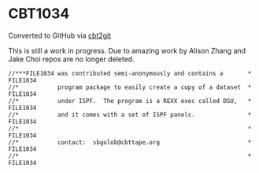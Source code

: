 # CBT1034
Converted to GitHub via [cbt2git](https://github.com/wizardofzos/cbt2git)

This is still a work in progress. 
Due to amazing work by Alison Zhang and Jake Choi repos are no longer deleted.

```
//***FILE1034 was contributed semi-anonymously and contains a       *   FILE1034
//*           program package to easily create a copy of a dataset  *   FILE1034
//*           under ISPF.  The program is a REXX exec called DSU,   *   FILE1034
//*           and it comes with a set of ISPF panels.               *   FILE1034
//*                                                                 *   FILE1034
//*           contact:  sbgolob@cbttape.org                         *   FILE1034
//*                                                                 *   FILE1034
```

